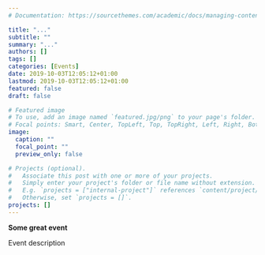 ```yaml
---
# Documentation: https://sourcethemes.com/academic/docs/managing-content/

title: "..."
subtitle: ""
summary: "..."
authors: []
tags: []
categories: [Events]
date: 2019-10-03T12:05:12+01:00
lastmod: 2019-10-03T12:05:12+01:00
featured: false
draft: false

# Featured image
# To use, add an image named `featured.jpg/png` to your page's folder.
# Focal points: Smart, Center, TopLeft, Top, TopRight, Left, Right, BottomLeft, Bottom, BottomRight.
image:
  caption: ""
  focal_point: ""
  preview_only: false

# Projects (optional).
#   Associate this post with one or more of your projects.
#   Simply enter your project's folder or file name without extension.
#   E.g. `projects = ["internal-project"]` references `content/project/deep-learning/index.md`.
#   Otherwise, set `projects = []`.
projects: []
---
```


**Some great event** 

Event description
